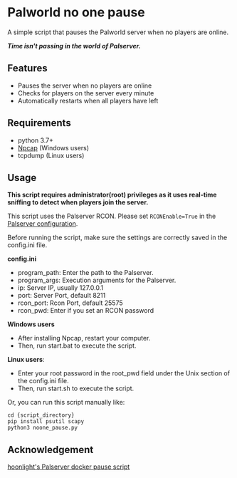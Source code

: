 # Palworld no one pause
A simple script that pauses the Palworld server when no players are online.

***Time isn't passing in the world of Palserver.***

## Features
* Pauses the server when no players are online
* Checks for players on the server every minute
* Automatically restarts when all players have left

## Requirements
* python 3.7+
* [Npcap](https://npcap.com/#download) (Windows users)
* tcpdump (Linux users)

## Usage
**This script requires administrator(root) privileges as it uses real-time sniffing to detect when players join the server.**

This script uses the Palserver RCON. Please set `RCONEnable=True` in the [Palserver configuration](https://tech.palworldgame.com/settings-and-operation/configuration).

Before running the script, make sure the settings are correctly saved in the config.ini file.

**config.ini**
- program_path: Enter the path to the Palserver.
- program_args: Execution arguments for the Palserver.
- ip: Server IP, usually 127.0.0.1
- port: Server Port, default 8211
- rcon_port: Rcon Port, default 25575
- rcon_pwd: Enter if you set an RCON password

**Windows users**
- After installing Npcap, restart your computer.
- Then, run start.bat to execute the script.

**Linux users**:
- Enter your root password in the root_pwd field under the Unix section of the config.ini file.
- Then, run start.sh to execute the script.

Or, you can run this script manually like:
```console
cd {script_directory}
pip install psutil scapy
python3 noone_pause.py
```

## Acknowledgement
[hoonlight's Palserver docker pause script](https://github.com/thijsvanloef/palworld-server-docker/issues/32#issuecomment-1926103919)
